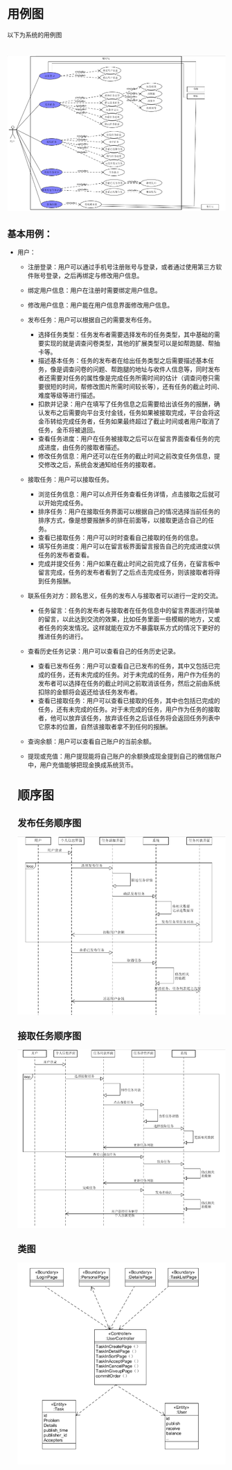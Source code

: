 # 用例图

以下为系统的用例图

# ![1559936475980](https://github.com/sysu-abi/image/blob/master/%E7%94%A8%E4%BE%8B%E5%9B%BE.png)

## 基本用例：

* 用户：

  * 注册登录：用户可以通过手机号注册账号与登录，或者通过使用第三方软件账号登录，之后再绑定与修改用户信息。

  * 绑定用户信息：用户在注册时需要绑定用户信息。
  * 修改用户信息：用户能在用户信息界面修改用户信息。

  * 发布任务：用户可以根据自己的需要发布任务。
    * 选择任务类型：任务发布者需要选择发布的任务类型，其中基础的需要实现的就是调查问卷类型，其他的扩展类型可以是如帮跑腿、帮抽卡等。
    * 描述基本任务：任务的发布者在给出任务类型之后需要描述基本任务，像是调查问卷的问题、帮跑腿的地址与收件人信息等，同时发布者还需要对任务的属性像是完成任务所需时间的估计（调查问卷只需要很短的时间，帮修改图片所需时间较长等），还有任务的截止时间、难度等级等进行描述。
    * 扣款并记录：用户在填写了任务信息之后需要给出该任务的报酬，确认发布之后需要向平台支付金钱，任务如果被接取完成，平台会将这金币转给完成任务者，任务如果最终超过了截止时间或者用户取消了任务，金币将被退回。
    * 查看任务进度：用户在任务被接取之后可以在留言界面查看任务的完成进度，由任务的接取者描述。
    * 修改任务信息：用户还可以在任务的截止时间之前改变任务信息，提交修改之后，系统会发通知给任务的接取者。

  * 接取任务：用户可以接取任务。
    * 浏览任务信息：用户可以点开任务查看任务详情，点击接取之后就可以开始完成任务。
    * 排序任务：用户在接取任务界面可以根据自己的情况选择当前任务的排序方式，像是想要报酬多的排在前面等，以接取更适合自己的任务。
    * 查看已接取任务：用户可以时时查看自己接取的任务的信息。
    * 填写任务进度：用户可以在留言板界面留言报告自己的完成进度以供任务的发布者查看。
    * 完成并提交任务：用户如果在截止时间之前完成了任务，在留言板中留言完成，任务的发布者看到了之后点击完成任务，则该接取者将得到任务报酬。

  * 联系任务对方：顾名思义，任务的发布人与接取者可以进行一定的交流。
    * 任务留言：任务的发布者与接取者在任务信息中的留言界面进行简单的留言，以此达到交流的效果，比如任务里面一些模糊的地方，又或者任务的突发情况。这样就能在双方不暴露联系方式的情况下更好的推进任务的进行。

  * 查看历史任务记录：用户可以查看自己的任务历史记录。
    * 查看已发布任务：用户可以查看自己已发布的任务，其中又包括已完成的任务，还有未完成的任务。对于未完成的任务，用户作为任务的发布者可以选择在任务的截止时间之前取消该任务，然后之前由系统扣除的金额将会返还给该任务发布者。
    * 查看已接取任务：用户可以查看已接取的任务，其中也包括已完成的任务，还有未完成的任务。对于未完成的任务，用户作为任务的接取者，他可以放弃该任务，放弃该任务之后该任务将会返回任务列表中它原本的位置，自然该接取者拿不到任何的报酬。

  * 查询余额：用户可以查看自己账户的当前余额。

  * 提现或充值：用户提现能将自己账户的余额换成现金提到自己的微信账户中，用户充值能够把现金换成系统货币。
  
  
  # 顺序图
  ## 发布任务顺序图
  ![发布任务顺序图](https://github.com/sysu-abi/image/blob/master/%E5%8F%91%E5%B8%83%E4%BB%BB%E5%8A%A1%E9%A1%BA%E5%BA%8F%E5%9B%BE.png)
  ## 接取任务顺序图
  ![接取任务顺序图](https://github.com/sysu-abi/image/blob/master/%E6%8E%A5%E5%8F%96%E4%BB%BB%E5%8A%A1%E9%A1%BA%E5%BA%8F%E5%9B%BE.png)
  ## 类图
  ![类图](https://github.com/sysu-abi/image/blob/master/%E7%B1%BB%E5%9B%BE.png)
